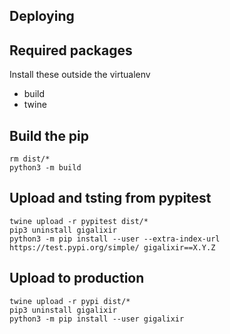 Deploying
--

## Required packages

Install these outside the virtualenv
* build
* twine

## Build the pip

```
rm dist/*
python3 -m build
```

## Upload and tsting from pypitest

```
twine upload -r pypitest dist/*
pip3 uninstall gigalixir
python3 -m pip install --user --extra-index-url https://test.pypi.org/simple/ gigalixir==X.Y.Z
```

## Upload to production

```
twine upload -r pypi dist/*
pip3 uninstall gigalixir
python3 -m pip install --user gigalixir
```

